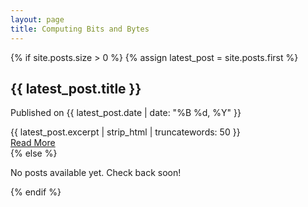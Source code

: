 ```yaml
---
layout: page
title: Computing Bits and Bytes
---
```


<!-- <ul>
  {% for post in site.posts %}
    <li>
      <a href="{{ post.url }}">{{ post.title }}</a> — {{ post.date | date: "%B %d, %Y" }}
      <p>{{ post.excerpt }}</p>
    </li>
  {% endfor %}
</ul> -->

<div class="latest-post">
  {% if site.posts.size > 0 %}
    {% assign latest_post = site.posts.first %}
    <article>
      <h2>{{ latest_post.title }}</h2>
      <p class="post-meta">Published on {{ latest_post.date | date: "%B %d, %Y" }}</p>
      <div class="excerpt">
        {{ latest_post.excerpt | strip_html | truncatewords: 50 }}
      </div>
      <a class="read-more" href="{{ latest_post.url }}">Read More</a>
    </article>
  {% else %}
    <p>No posts available yet. Check back soon!</p>
  {% endif %}
</div>